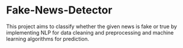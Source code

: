 # Fake-News-Detector
This project aims to classify whether the given news is fake or true by implementing NLP for data cleaning and preprocessing and machine learning algorithms for prediction.
